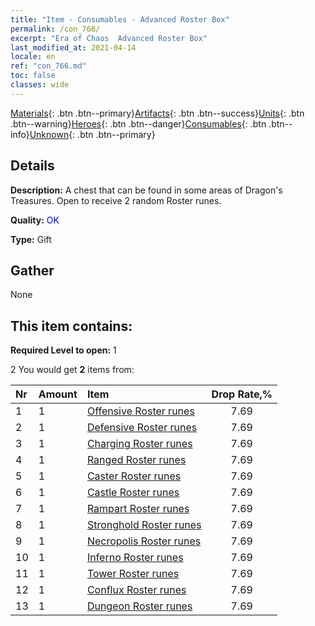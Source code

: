 ```yaml
---
title: "Item - Consumables - Advanced Roster Box"
permalink: /con_766/
excerpt: "Era of Chaos  Advanced Roster Box"
last_modified_at: 2021-04-14
locale: en
ref: "con_766.md"
toc: false
classes: wide
---
```

 [Materials](/Items/){: .btn .btn--primary}[Artifacts](/Items/Artifacts/){: .btn .btn--success}[Units](/Items/Units/){: .btn .btn--warning}[Heroes](/Items/Heroes/){: .btn .btn--danger}[Consumables](/Items/Consumables/){: .btn .btn--info}[Unknown](/Items/Unknown/){: .btn .btn--primary}

## Details
 **Description:** A chest that can be found in some areas of Dragon's Treasures. Open to receive 2 random Roster runes.

 **Quality:** <span style="color: #0000CD">OK</span>

 **Type:** Gift

## Gather

  None

## This item contains:

 **Required Level to open:** 1

 2 You would get **2** items  from:

  | Nr | Amount |     Item    | Drop Rate,% |
  |:---|:-------|:------------|:---------:|
  | 1 | 1 | [Offensive Roster runes](/Items/con_734/) | 7.69 | 
  | 2 | 1 | [Defensive Roster runes](/Items/con_739/) | 7.69 | 
  | 3 | 1 | [Charging Roster runes](/Items/con_741/) | 7.69 | 
  | 4 | 1 | [Ranged Roster runes](/Items/con_742/) | 7.69 | 
  | 5 | 1 | [Caster Roster runes](/Items/con_746/) | 7.69 | 
  | 6 | 1 | [Castle Roster runes](/Items/con_752/) | 7.69 | 
  | 7 | 1 | [Rampart Roster runes](/Items/con_753/) | 7.69 | 
  | 8 | 1 | [Stronghold Roster runes](/Items/con_754/) | 7.69 | 
  | 9 | 1 | [Necropolis Roster runes](/Items/con_755/) | 7.69 | 
  | 10 | 1 | [Inferno Roster runes](/Items/con_777/) | 7.69 | 
  | 11 | 1 | [Tower Roster runes](/Items/con_785/) | 7.69 | 
  | 12 | 1 | [Conflux Roster runes](/Items/con_791/) | 7.69 | 
  | 13 | 1 | [Dungeon Roster runes](/Items/con_792/) | 7.69 | 
